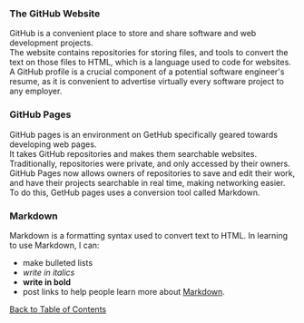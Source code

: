 ### The GitHub Website

  GitHub is a convenient place to store and share software and web development projects.  
The website contains repositories for storing files, and tools to convert the text on those 
files to HTML, which is a language used to code for websites.  A GitHub profile is a crucial 
component of a potential software engineer's resume, as it is convenient to advertise virtually 
every software project to any employer.



### GitHub Pages

  GitHub pages is an environment on GetHub specifically geared towards developing web pages.  
It takes GitHub repositories and makes them searchable websites.  Traditionally, repositories 
were private, and only accessed by their owners. GitHub Pages now allows owners of repositories 
to save and edit their work, and have their projects searchable in real time, making networking 
easier.  To do this, GetHub pages uses a conversion tool called Markdown.    



### Markdown

  Markdown is a formatting syntax used to convert text to HTML.  In learning to use Markdown, I can:
  * make bulleted lists
  * *write in italics*
  * **write in bold**
  * post links to help people learn more about [Markdown](https://docs.github.com/en/github/writing-on-github/basic-writing-and-formatting-syntax).



[Back to Table of Contents](https://ryanhoffman4.github.io/reading-notes/)